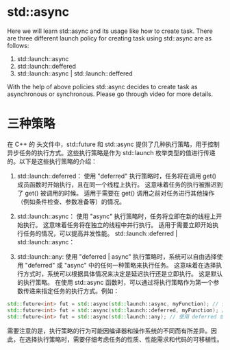 # std::async
Here we will learn std::async and its usage like how to create task. There are three different launch policy for creating task using std::async are as follows:
1. std::launch::async
2. std::launch::deffered
3. std::launch::async | std::launch::deffered

With the help of above policies std::async decides to create task as asynchronous or synchronous. Please go through video for more details.

# 三种策略
在 C++ 的 <future> 头文件中，std::future 和 std::async 提供了几种执行策略，用于控制异步任务的执行方式。这些执行策略是作为 std::launch 枚举类型的值进行传递的。以下是这些执行策略的介绍：

1. std::launch::deferred：
使用 "deferred" 执行策略时，任务将在调用 get() 成员函数时开始执行，且在同一个线程上执行。
这意味着任务的执行被推迟到了 get() 被调用的时候。
适用于需要在 get() 调用之前对任务进行其他操作（例如条件检查、参数准备等）的情况。

2. std::launch::async：
使用 "async" 执行策略时，任务将立即在新的线程上开始执行。
这意味着任务将在独立的线程中并行执行。
适用于需要立即开始执行任务的情况，可以提高并发性能。
std::launch::deferred | std::launch::async：

3. std::launch::any:
使用 "deferred | async" 执行策略时，系统可以自由选择使用 "deferred" 或 "async" 中的任何一种策略来执行任务。
这意味着在选择执行方式时，系统可以根据具体情况来决定是延迟执行还是立即执行。
这是默认的执行策略。
在使用 std::async 函数时，可以通过将执行策略作为第一个参数传递来指定任务的执行方式。例如：

```c++
std::future<int> fut = std::async(std::launch::async, myFunction); // 使用 async 策略立即执行任务
std::future<int> fut = std::async(std::launch::deferred, myFunction); // 使用 deferred 策略延迟执行任务
std::future<int> fut = std::async(std::launch::any); // 使用 deferred 或 async 策略，由系统决定
```

需要注意的是，执行策略的行为可能因编译器和操作系统的不同而有所差异。因此，在选择执行策略时，需要仔细考虑任务的性质、性能需求和代码的可移植性。